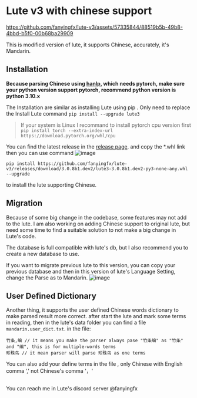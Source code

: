 # Lute v3 with chinese support



https://github.com/fanyingfx/lute-v3/assets/57335844/88519b5b-49b8-4bbd-b5f0-00b68ba29909



This is modified version of lute, it supports Chinese, accurately, it's Mandarin.

## Installation

**Because parsing Chinese using [hanlp](https://github.com/hankcs/HanLP), which needs pytorch, make sure your python version support pytorch, 
recommend python version is python 3.10.x**

The Installation are similar as installing Lute using pip . Only need to replace the Install Lute command 
`pip install --upgrade lute3`
> If your system is Linux I recommand to install pytorch cpu version first `pip install torch --extra-index-url https://download.pytorch.org/whl/cpu`

You can find the latest release in the [release page](https://github.com/fanyingfx/lute-v3/releases).
and copy the *.whl link then you can use command 
![image](https://github.com/fanyingfx/lute-v3/assets/57335844/f8163364-de3c-4534-ac9b-1e96f776f611)


```
pip install https://github.com/fanyingfx/lute-v3/releases/download/3.0.8b1.dev2/lute3-3.0.8b1.dev2-py3-none-any.whl --upgrade
```
to install the lute supporting Chinese.

## Migration
Because of some big change in the codebase, some features may not add to the lute.
I am also working on adding Chinese support to original lute, but need some time to find a suitable solution to not make a big change in Lute's code.

The database is full compatible with lute's db, but I also recommend you to create a new database to use.

If you want to migrate previous lute to this version, you can copy your previous database and then in this version of lute's Language Setting,
change the Parse as to Mandarin.
![image](https://github.com/fanyingfx/lute-v3/assets/57335844/7ce900cb-fd09-4962-9214-37c45762ae41)

## User Defined Dictionary
Another thing, it supports the user defined Chinese words dictionary to make parsed result more correct.
after start the lute and mark some terms in reading, then in the lute's data folder you can find a file `mandarin.user_dict.txt`.
in the file: 
```
竹条,编 // it means you make the parser always pase "竹条编" as "竹条" and "编", this is for multiple-words terms
珍珠鸟 // it mean parser will parse 珍珠鸟 as one terms
```
You can also add your define terms in the file , only Chinese  with English comma ',' not Chinese's comma '，'



## 
You can reach me in Lute's discord server @fanyingfx

